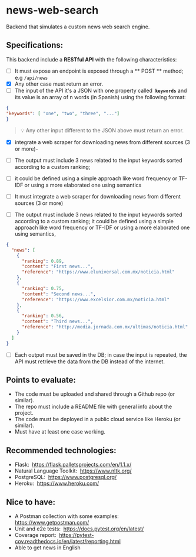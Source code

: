 # news-web-search
Backend that simulates a custom news web search engine.


## Specifications:
This backend include a **RESTful API** with the following characteristics:

 - [ ] It must expose an endpoint is exposed through a ** POST ** method;  e.g `/api/news`
 - [X] Any other case must return an error.
 - [ ] The input of the API it's a JSON with one property called ​ **`keywords`** and its value is an array of n words (in Spanish) using the following format:
```json
{
"keywords": [ "one", "two", "three", "..."]
}
```
> :bulb: Any other input different to the JSON above must return an error.

- [X] integrate a web scraper for downloading news from different sources (3 or more)-
- [ ] The output must include 3 news related to the input keywords sorted according to a custom ranking;
- [ ] it could be defined using a simple approach like word frequency or TF-IDF or using a more elaborated one using semantics

- [ ] It must integrate a web scraper for downloading news from different sources (3 or more)
- [ ]  The output must include 3 news related to the input keywords sorted according to a custom ranking; it could be defined using a simple approach like word frequency or TF-IDF or using a more elaborated one using semantics,

```json
{
  "news": [
    {
      "ranking": 0.89,
      "content": "First news...",
      "reference": "https://www.eluniversal.com.mx/noticia.html"
    },
    {
      "ranking": 0.75,
      "content": "Second news...",
      "reference": "https://www.excelsior.com.mx/noticia.html"
    },
    {
      "ranking": 0.56,
      "content": "Third news...",
      "reference": "http://media.jornada.com.mx/ultimas/noticia.html"
    }
  ]
}
```
- [ ] Each output must be saved in the DB; in case the input is repeated, the API must
retrieve the data from the DB instead of the internet.

## Points to evaluate:
 - The code must be uploaded and shared through a Github repo (or similar).
 - The repo must include a README file with general info about the project.
 - The code must be deployed in a public cloud service like Heroku (or similar).
 - Must have at least one case working.

## Recommended technologies:
 - Flask: ​ https://flask.palletsprojects.com/en/1.1.x/
 - Natural Language Toolkit: ​ https://www.nltk.org/
 - PostgreSQL: ​ https://www.postgresql.org/
 - Heroku: ​ https://www.heroku.com/

## Nice to have:
 - A Postman collection with some examples: ​ https://www.getpostman.com/
 - Unit and e2e tests: ​ https://docs.pytest.org/en/latest/
 - Coverage report: ​ https://pytest-cov.readthedocs.io/en/latest/reporting.html
 - Able to get news in English
